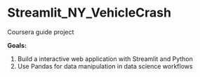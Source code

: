 # Streamlit_NY_VehicleCrash

Coursera guide project

**Goals:**

1. Build a interactive web application with Streamlit and Python
2. Use Pandas for data manipulation in data science workflows
